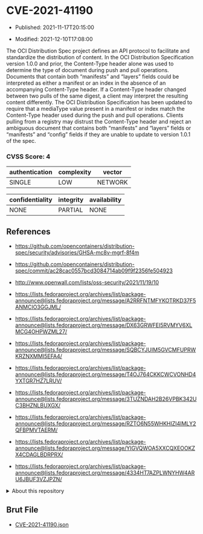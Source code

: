 # CVE-2021-41190

- Published: 2021-11-17T20:15:00

- Modified: 2021-12-10T17:08:00

The OCI Distribution Spec project defines an API protocol to facilitate and standardize the distribution of content. In the OCI Distribution Specification version 1.0.0 and prior, the Content-Type header alone was used to determine the type of document during push and pull operations. Documents that contain both “manifests” and “layers” fields could be interpreted as either a manifest or an index in the absence of an accompanying Content-Type header. If a Content-Type header changed between two pulls of the same digest, a client may interpret the resulting content differently. The OCI Distribution Specification has been updated to require that a mediaType value present in a manifest or index match the Content-Type header used during the push and pull operations. Clients pulling from a registry may distrust the Content-Type header and reject an ambiguous document that contains both “manifests” and “layers” fields or “manifests” and “config” fields if they are unable to update to version 1.0.1 of the spec.

### CVSS Score: **4**

| authentication | complexity | vector |
| --- | --- | --- |
| SINGLE | LOW | NETWORK |

| confidentiality | integrity | availability |
| --- | --- | --- |
| NONE | PARTIAL | NONE |

## References

* https://github.com/opencontainers/distribution-spec/security/advisories/GHSA-mc8v-mgrf-8f4m

* https://github.com/opencontainers/distribution-spec/commit/ac28cac0557bcd3084714ab09f9f2356fe504923

* http://www.openwall.com/lists/oss-security/2021/11/19/10

* https://lists.fedoraproject.org/archives/list/package-announce@lists.fedoraproject.org/message/A2RRFNTMFYKOTRKD37F5ANMCIO3GGJML/

* https://lists.fedoraproject.org/archives/list/package-announce@lists.fedoraproject.org/message/DX63GRWFEI5RVMYV6XLMCG4OHPWZML27/

* https://lists.fedoraproject.org/archives/list/package-announce@lists.fedoraproject.org/message/SQBCYJUIM5GVCMFUPRWKRZNXMMI5EFA4/

* https://lists.fedoraproject.org/archives/list/package-announce@lists.fedoraproject.org/message/T4OJ764CKKCWCVONHD4YXTGR7HZ7LRUV/

* https://lists.fedoraproject.org/archives/list/package-announce@lists.fedoraproject.org/message/3TUZNDAH2B26VPBK342UC3BHZNLBUXGX/

* https://lists.fedoraproject.org/archives/list/package-announce@lists.fedoraproject.org/message/RZTO6N55WHKHIZI4IMLY2QFBPMVTAERM/

* https://lists.fedoraproject.org/archives/list/package-announce@lists.fedoraproject.org/message/YIGVQWOA5XXCQXEOOKZX4CDAGLBDRPRX/

* https://lists.fedoraproject.org/archives/list/package-announce@lists.fedoraproject.org/message/4334HT7AZPLWNYHW4ARU6JBUF3VZJPZN/

<details>
<summary>About this repository</summary> 

  This repository is part of the project [Live Hack CVE](https://github.com/Live-Hack-CVE). Main website can be found [www.live-hack.org](https://www.live-hack.org) 
  
  Made by [Sn0wAlice](https://github.com/Sn0wAlice) for the people that care about security and need to have a feed of the latest CVEs. Hope you enjoy it, don't forget to star the repo and follow me on [Twitter](https://twitter.com/Sn0wAlice) and [Github](https://github.com/Sn0wAlice). And that is my [personnal website](https://www.alice-snow.me/)

  - [Home Page](https://github.com/Live-Hack-CVE)
  - [Framework](https://github.com/Live-Hack-CVE/cve-framework)
  - [CVE database](https://github.com/Live-Hack-CVE/full_database)
  - [Changelog](https://github.com/Live-Hack-CVE/Changelog)
</details>

## Brut File

* [CVE-2021-41190.json](https://raw.githubusercontent.com/Live-Hack-CVE/full_database/main/cves/2021/CVE-2021-41190.json)

